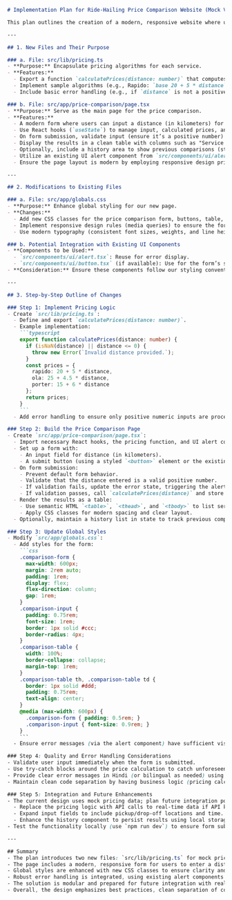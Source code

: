 ```markdown
# Implementation Plan for Ride-Hailing Price Comparison Website (Mock Version)

This plan outlines the creation of a modern, responsive website where users can input travel details and view realistic mock pricing for Rapido, Ola, and Porter. The website will use a simplified pricing algorithm (price = base fare + per kilometer cost) and will include robust error handling and a clean, stylistic UI.

---

## 1. New Files and Their Purpose

### a. File: src/lib/pricing.ts
- **Purpose:** Encapsulate pricing algorithms for each service.
- **Features:**
  - Export a function `calculatePrices(distance: number)` that computes prices for Rapido, Ola, and Porter.
  - Implement sample algorithms (e.g., Rapido: `base 20 + 5 * distance`, Ola: `base 25 + 4.5 * distance`, Porter: `base 15 + 6 * distance`).
  - Include basic error handling (e.g., if `distance` is not a positive number, throw an error).

### b. File: src/app/price-comparison/page.tsx
- **Purpose:** Serve as the main page for the price comparison.
- **Features:**
  - A modern form where users can input a distance (in kilometers) for fare estimation.
  - Use React hooks (`useState`) to manage input, calculated prices, and error state.
  - On form submission, validate input (ensure it’s a positive number) and use the pricing function from `pricing.ts`.
  - Display the results in a clean table with columns such as "Service Name" and "Price (₹)".
  - Optionally, include a history area to show previous comparisons (stored in local component state).
  - Utilize an existing UI alert component from `src/components/ui/alert.tsx` for displaying error messages.
  - Ensure the page layout is modern by employing responsive design principles (using CSS flex or grid layouts, ample spacing, and clear typography).

---

## 2. Modifications to Existing Files

### a. File: src/app/globals.css
- **Purpose:** Enhance global styling for our new page.
- **Changes:**
  - Add new CSS classes for the price comparison form, buttons, table, and error messages.
  - Implement responsive design rules (media queries) to ensure the form and table adapt gracefully to various screen sizes.
  - Use modern typography (consistent font sizes, weights, and line heights) and neutral color schemes to maintain a clean UI.

### b. Potential Integration with Existing UI Components
- **Components to be Used:**
  - `src/components/ui/alert.tsx`: Reuse for error display.
  - `src/components/ui/button.tsx` (if available): Use for the form’s submit button.
- **Consideration:** Ensure these components follow our styling conventions without external icon libraries or images.

---

## 3. Step-by-Step Outline of Changes

### Step 1: Implement Pricing Logic
- Create `src/lib/pricing.ts`:
  - Define and export `calculatePrices(distance: number)`.
  - Example implementation:
    ```typescript
    export function calculatePrices(distance: number) {
      if (isNaN(distance) || distance <= 0) {
        throw new Error(`Invalid distance provided.`);
      }
      const prices = {
        rapido: 20 + 5 * distance,
        ola: 25 + 4.5 * distance,
        porter: 15 + 6 * distance
      };
      return prices;
    }
    ```
  - Add error handling to ensure only positive numeric inputs are processed.

### Step 2: Build the Price Comparison Page
- Create `src/app/price-comparison/page.tsx`:
  - Import necessary React hooks, the pricing function, and UI alert component.
  - Set up a form with:
    - An input field for distance (in kilometers).
    - A submit button (using a styled `<button>` element or the existing UI button component).
  - On form submission:
    - Prevent default form behavior.
    - Validate that the distance entered is a valid positive number.
    - If validation fails, update the error state, triggering the alert display.
    - If validation passes, call `calculatePrices(distance)` and store the result in component state.
  - Render the results as a table:
    - Use semantic HTML `<table>`, `<thead>`, and `<tbody>` to list service names and calculated prices.
    - Apply CSS classes for modern spacing and clear layout.
  - Optionally, maintain a history list in state to track previous comparisons.

### Step 3: Update Global Styles
- Modify `src/app/globals.css`:
  - Add styles for the form:
    ```css
    .comparison-form {
      max-width: 600px;
      margin: 2rem auto;
      padding: 1rem;
      display: flex;
      flex-direction: column;
      gap: 1rem;
    }
    .comparison-input {
      padding: 0.75rem;
      font-size: 1rem;
      border: 1px solid #ccc;
      border-radius: 4px;
    }
    .comparison-table {
      width: 100%;
      border-collapse: collapse;
      margin-top: 1rem;
    }
    .comparison-table th, .comparison-table td {
      border: 1px solid #ddd;
      padding: 0.75rem;
      text-align: center;
    }
    @media (max-width: 600px) {
      .comparison-form { padding: 0.5rem; }
      .comparison-input { font-size: 0.9rem; }
    }
    ```
  - Ensure error messages (via the alert component) have sufficient visibility and are styled consistently.

### Step 4: Quality and Error Handling Considerations
- Validate user input immediately when the form is submitted.
- Use try-catch blocks around the price calculation to catch unforeseen errors.
- Provide clear error messages in Hindi (or bilingual as needed) using the alert component.
- Maintain clean code separation by having business logic (pricing calculations) separated from UI logic.

### Step 5: Integration and Future Enhancements
- The current design uses mock pricing data; plan future integration points:
  - Replace the pricing logic with API calls to real-time data if API keys become available.
  - Expand input fields to include pickup/drop-off locations and time.
  - Enhance the history component to persist results using local storage or a backend API.
- Test the functionality locally (use `npm run dev`) to ensure form submission, error handling, and responsive design are operating as expected.

---

## Summary
- The plan introduces two new files: `src/lib/pricing.ts` for mock pricing calculations and `src/app/price-comparison/page.tsx` for the main comparison interface.
- The page includes a modern, responsive form for users to enter a distance and view comparative results in a table.
- Global styles are enhanced with new CSS classes to ensure clarity and responsive design.
- Robust error handling is integrated, using existing alert components for a clean UI.
- The solution is modular and prepared for future integration with real APIs.
- Overall, the design emphasizes best practices, clean separation of concerns, and a modern UX. 
